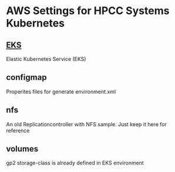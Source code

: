# AWS Settings for HPCC Systems Kubernetes


## [EKS](./EKS/README.md)
Elastic Kubernetes Service (EKS)

## configmap
Properites files for generate environment.xml

## nfs
An old Replicationcontroller with NFS sample. Just keep it here for reference

## volumes
gp2 storage-class is already defined in EKS environment
